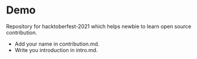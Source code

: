 # Demo

Repository for hacktoberfest-2021 which helps newbie to learn open source contribution.

- Add your name in contribution.md.
- Write you introduction in intro.md.
